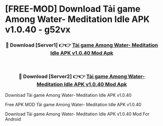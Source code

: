 # [FREE-MOD] Download Tải game Among Water- Meditation Idle APK v1.0.40 - g52vx


<div align="center">
<h3>🔴 Download [Server1] 👉👉 <a href="https://apk-comot.site?title=Tải_game_Among_Water-_Meditation_Idle_APK_v1.0.40">Tải game Among Water- Meditation Idle APK v1.0.40 Mod Apk</a></h3><br>

<h3>🔴 Download [Server2] 👉👉 <a href="https://apk-comot.site?title=Tải_game_Among_Water-_Meditation_Idle_APK_v1.0.40">Tải game Among Water- Meditation Idle APK v1.0.40 Mod Apk</a></h3>
</div>



Download Tải game Among Water- Meditation Idle APK v1.0.40 

Free APK MOD Tải game Among Water- Meditation Idle APK v1.0.40 

Download Tải game Among Water- Meditation Idle APK v1.0.40 Mod For Android

